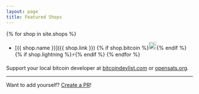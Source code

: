 ```yaml
---
layout: page
title: Featured Shops
---
```


{% for shop in site.shops %}
  * [{{ shop.name }}]({{ shop.link }}) {% if shop.bitcoin %}<img src="/assets/images/btc.png" width="21px"/>{% endif %}{% if shop.lightning %}⚡{% endif %}
{% endfor %}

Support your local bitcoin developer at
[bitcoindevlist.com](https://bitcoindevlist.com/)
or
[opensats.org](https://opensats.org).

---

Want to add yourself?
[Create a PR](https://github.com/opsecswag/opsecswag.github.io)!
